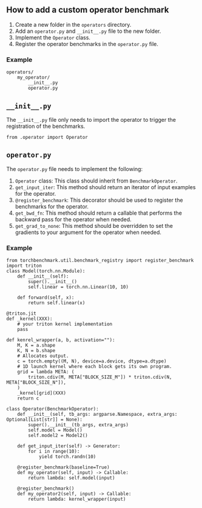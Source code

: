 ## How to add a custom operator benchmark

1. Create a new folder in the `operators` directory.
2. Add an `operator.py` and `__init__.py` file to the new folder.
3. Implement the `Operator` class.
4. Register the operator benchmarks in the `operator.py` file.

### Example

```
operators/
    my_operator/
        __init__.py
        operator.py
```

## `__init__.py`

The `__init__.py` file only needs to import the operator to trigger the registration of the benchmarks.

```
from .operator import Operator
```

## `operator.py`

The `operator.py` file needs to implement the following:

1. `Operator` class: This class should inherit from `BenchmarkOperator`.
2. `get_input_iter`: This method should return an iterator of input examples for the
   operator.
3. `@register_benchmark`: This decorator should be used to register the benchmarks for
   the operator.
4. `get_bwd_fn`: This method should return a callable that performs the backward pass
   for the operator when needed.
5. `get_grad_to_none`: This method should be overridden to set the gradients to your argument for
   the operator when needed.

### Example

```
from torchbenchmark.util.benchmark_registry import register_benchmark
import triton
class Model(torch.nn.Module):
    def __init__(self):
        super().__init__()
        self.linear = torch.nn.Linear(10, 10)

    def forward(self, x):
        return self.linear(x)

@triton.jit
def _kernel(XXX):
    # your triton kernel implementation
    pass

def kenrel_wrapper(a, b, activation=""):
    M, K = a.shape
    K, N = b.shape
    # Allocates output.
    c = torch.empty((M, N), device=a.device, dtype=a.dtype)
    # 1D launch kernel where each block gets its own program.
    grid = lambda META: (
        triton.cdiv(M, META["BLOCK_SIZE_M"]) * triton.cdiv(N, META["BLOCK_SIZE_N"]),
    )
    _kernel[grid](XXX)
    return c

class Operator(BenchmarkOperator):
    def __init__(self, tb_args: argparse.Namespace, extra_args: Optional[List[str]] = None):
        super().__init__(tb_args, extra_args)
        self.model = Model()
        self.model2 = Model2()

    def get_input_iter(self) -> Generator:
        for i in range(10):
            yield torch.randn(10)

    @register_benchmark(baseline=True)
    def my_operator(self, input) -> Callable:
        return lambda: self.model(input)

    @register_benchmark()
    def my_operator2(self, input) -> Callable:
        return lambda: kernel_wrapper(input)
```
